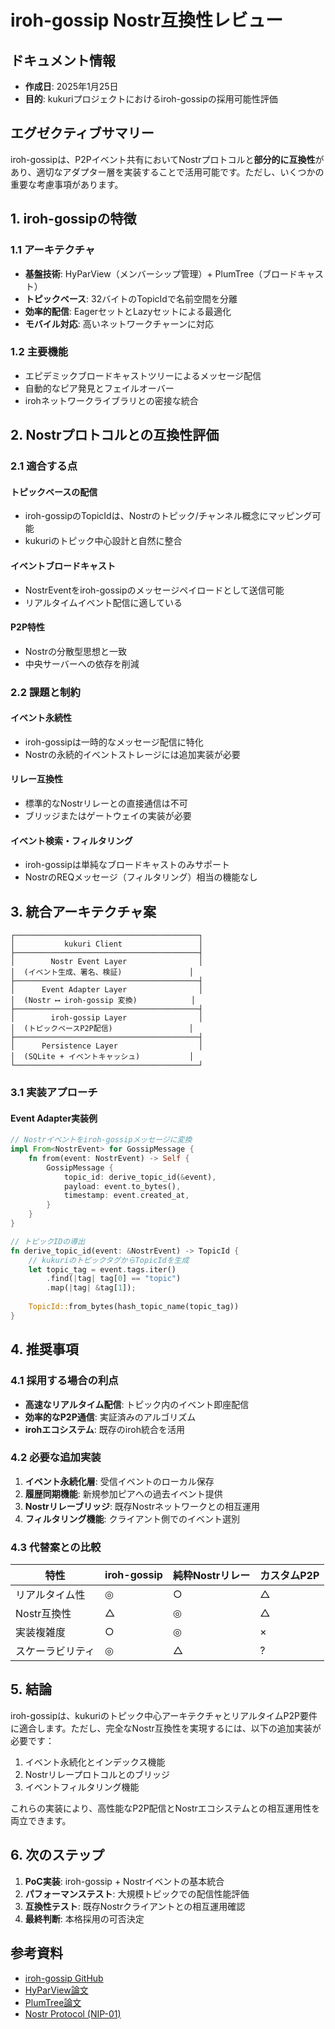 # iroh-gossip Nostr互換性レビュー

## ドキュメント情報
- **作成日**: 2025年1月25日
- **目的**: kukuriプロジェクトにおけるiroh-gossipの採用可能性評価

## エグゼクティブサマリー

iroh-gossipは、P2Pイベント共有においてNostrプロトコルと**部分的に互換性**があり、適切なアダプター層を実装することで活用可能です。ただし、いくつかの重要な考慮事項があります。

## 1. iroh-gossipの特徴

### 1.1 アーキテクチャ
- **基盤技術**: HyParView（メンバーシップ管理）+ PlumTree（ブロードキャスト）
- **トピックベース**: 32バイトのTopicIdで名前空間を分離
- **効率的配信**: EagerセットとLazyセットによる最適化
- **モバイル対応**: 高いネットワークチャーンに対応

### 1.2 主要機能
- エピデミックブロードキャストツリーによるメッセージ配信
- 自動的なピア発見とフェイルオーバー
- irohネットワークライブラリとの密接な統合

## 2. Nostrプロトコルとの互換性評価

### 2.1 適合する点

#### トピックベースの配信
- iroh-gossipのTopicIdは、Nostrのトピック/チャンネル概念にマッピング可能
- kukuriのトピック中心設計と自然に整合

#### イベントブロードキャスト
- NostrEventをiroh-gossipのメッセージペイロードとして送信可能
- リアルタイムイベント配信に適している

#### P2P特性
- Nostrの分散型思想と一致
- 中央サーバーへの依存を削減

### 2.2 課題と制約

#### イベント永続性
- iroh-gossipは一時的なメッセージ配信に特化
- Nostrの永続的イベントストレージには追加実装が必要

#### リレー互換性
- 標準的なNostrリレーとの直接通信は不可
- ブリッジまたはゲートウェイの実装が必要

#### イベント検索・フィルタリング
- iroh-gossipは単純なブロードキャストのみサポート
- NostrのREQメッセージ（フィルタリング）相当の機能なし

## 3. 統合アーキテクチャ案

```
┌─────────────────────────────────────────┐
│           kukuri Client                 │
├─────────────────────────────────────────┤
│        Nostr Event Layer                │
│  (イベント生成、署名、検証)               │
├─────────────────────────────────────────┤
│      Event Adapter Layer                │
│  (Nostr ⟷ iroh-gossip 変換)            │
├─────────────────────────────────────────┤
│        iroh-gossip Layer                │
│  (トピックベースP2P配信)                 │
├─────────────────────────────────────────┤
│      Persistence Layer                  │
│  (SQLite + イベントキャッシュ)           │
└─────────────────────────────────────────┘
```

### 3.1 実装アプローチ

#### Event Adapter実装例
```rust
// Nostrイベントをiroh-gossipメッセージに変換
impl From<NostrEvent> for GossipMessage {
    fn from(event: NostrEvent) -> Self {
        GossipMessage {
            topic_id: derive_topic_id(&event),
            payload: event.to_bytes(),
            timestamp: event.created_at,
        }
    }
}

// トピックIDの導出
fn derive_topic_id(event: &NostrEvent) -> TopicId {
    // kukuriのトピックタグからTopicIdを生成
    let topic_tag = event.tags.iter()
        .find(|tag| tag[0] == "topic")
        .map(|tag| &tag[1]);
    
    TopicId::from_bytes(hash_topic_name(topic_tag))
}
```

## 4. 推奨事項

### 4.1 採用する場合の利点
- **高速なリアルタイム配信**: トピック内のイベント即座配信
- **効率的なP2P通信**: 実証済みのアルゴリズム
- **irohエコシステム**: 既存のiroh統合を活用

### 4.2 必要な追加実装
1. **イベント永続化層**: 受信イベントのローカル保存
2. **履歴同期機能**: 新規参加ピアへの過去イベント提供
3. **Nostrリレーブリッジ**: 既存Nostrネットワークとの相互運用
4. **フィルタリング機能**: クライアント側でのイベント選別

### 4.3 代替案との比較

| 特性 | iroh-gossip | 純粋Nostrリレー | カスタムP2P |
|------|------------|---------------|-----------|
| リアルタイム性 | ◎ | ○ | △ |
| Nostr互換性 | △ | ◎ | △ |
| 実装複雑度 | ○ | ◎ | × |
| スケーラビリティ | ◎ | △ | ? |

## 5. 結論

iroh-gossipは、kukuriのトピック中心アーキテクチャとリアルタイムP2P要件に適合します。ただし、完全なNostr互換性を実現するには、以下の追加実装が必要です：

1. イベント永続化とインデックス機能
2. Nostrリレープロトコルとのブリッジ
3. イベントフィルタリング機能

これらの実装により、高性能なP2P配信とNostrエコシステムとの相互運用性を両立できます。

## 6. 次のステップ

1. **PoC実装**: iroh-gossip + Nostrイベントの基本統合
2. **パフォーマンステスト**: 大規模トピックでの配信性能評価
3. **互換性テスト**: 既存Nostrクライアントとの相互運用確認
4. **最終判断**: 本格採用の可否決定

## 参考資料
- [iroh-gossip GitHub](https://github.com/n0-computer/iroh-gossip)
- [HyParView論文](https://asc.di.fct.unl.pt/~jleitao/pdf/dsn07-leitao.pdf)
- [PlumTree論文](https://asc.di.fct.unl.pt/~jleitao/pdf/srds07-leitao.pdf)
- [Nostr Protocol (NIP-01)](https://github.com/nostr-protocol/nips/blob/master/01.md)
